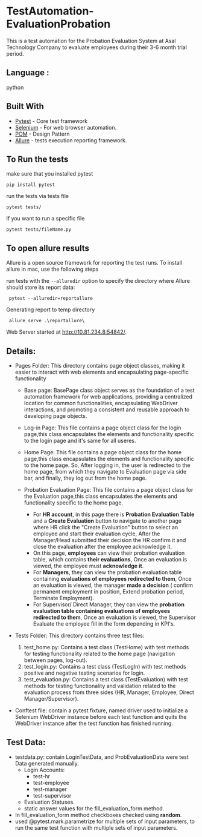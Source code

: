 # TestAutomation-EvaluationProbation
This is a test automation for the Probation Evaluation System at Asal Technology Company to evaluate employees during their 3-6 month trial period.

## Language : 
  python
  
## Built With 
 * [Pytest](https://docs.pytest.org/en/latest/getting-started.html) - Core test framework
 * [Selenium](https://www.selenium.dev/) - For web browser automation.
 * [POM](https://www.guru99.com/page-object-model-pom-page-factory-in-selenium-ultimate-guide.html) - Design Pattern
 * [Allure](https://pypi.org/project/allure-pytest/) - tests execution reporting framework.

   
## To Run the tests

make sure that you installed pytest
```
pip install pytest
```
run the tests via tests file 
```
pytest tests/
```

If you want to run a specific file
```
pytest tests/fileName.py
```
## To open allure results
Allure is a open source framework for reporting the test runs. To install allure in mac, use the following steps

run tests with the  ``--alluredir``  option to specify the directory where Allure should store its report data: 
```
 pytest --alluredir=reportallure
```
Generating report to temp directory
```
 allure serve .\reportallure\                                    
```
Web Server started at <http://10.81.234.8:54842/>.


   
## Details:

   * Pages Folder: This directory contains page object classes, making it easier to interact with web elements and encapsulating page-specific functionality
     * Base page:
                   BasePage class object serves as the foundation of a test automation framework for web applications,
                   providing a centralized location for common functionalities, encapsulating 
                   WebDriver interactions, and promoting a consistent and reusable approach to developing page objects.
                 
     * Log-in Page: This file contains a page object class for the login page,this class encapsulates the elements and functionality specific to the login page and it's same for all useres.
     * Home Page: This file contains a page object class for the home page,this class encapsulates the elements and functionality specific to the home page.
 So, After logging in, the user is redirected to the home page, from which they navigate to Evaluation page via side bar, and finally, they log out from the home page.
     * Probation Evaluation Page:  This file contains a page object class for the Evaluation page,this class encapsulates the elements and functionality specific to the home page.
       * For **HR account**, in this page there is **Probation Evaluation Table** and a **Create Evaluation** button to navigate to another page where HR click the "Create Evaluation" button to select an employee 
         and start their evaluation cycle, After the Manager/Head submitted their decision the HR confirm it and close the evaluation after the employee acknowledge it.
       * On this page, **employees** can view their probation evaluation table, which contains **their evaluations**, Once an evaluation is viewed, the employee must **acknowledge it**.
       * For **Managers**, they can view the probation evaluation table containing **evaluations of employees redirected to them**, Once an evaluation is viewed, the manager **made a decision** ( confirm 
         permanent employment in position, Extend probation period, Terminate Employment).
       * For Supervisor/ Direct Manager, they can view the **probation evaluation table containing evaluations of employees redirected to them**, Once an evaluation is viewed, the Supervisor Evaluate the employee 
         fill in the form depending in KPI's.
         
   * Tests Folder: This directory contains three test files:
       1. test_home.py: Contains a test class (TestHome) with test methods for testing functionality related to the home page (navigation between pages, log-out).
       2. test_login.py: Contains a test class (TestLogIn) with test methods positive and negative testing scenarios for login.
       3. test_evaluation.py: Contains a test class (TestEvaluation) with test methods for testing functionality and validation related to the evaluation process from three sides (HR, Manager, Employee, Direct Manager/Supervisor).
    
   * Conftest file: contain a pytest fixture, named driver  used to initialize a Selenium WebDriver instance before each test function and quits the WebDriver instance after the test function has finished running.

## Test Data:

* testdata.py:  contain LoginTestData, and ProbEvaluationData were test Data generated manually.
  * Login Accounts:
    * test-hr 
    * test-employee  
    * test-manager
    * test-supervisor
  * Evaluation Statuses.
  * static answer values for the fill_evaluation_form method.
* In fill_evaluation_form method checkboxes checked using **random**.
* used  @pytest.mark.parametrize for multiple sets of input parameters, to run the same test function with multiple sets of input parameters.
      
